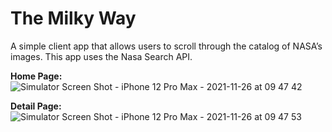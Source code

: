 # The Milky Way
A simple client app that allows users to scroll through the catalog of NASA’s images. This app uses the Nasa Search API.

**Home Page:**
![Simulator Screen Shot - iPhone 12 Pro Max - 2021-11-26 at 09 47 42](https://user-images.githubusercontent.com/41815081/143546282-5fa44de8-39f2-475e-945d-6f8a5eb6318b.png)

**Detail Page:**
![Simulator Screen Shot - iPhone 12 Pro Max - 2021-11-26 at 09 47 53](https://user-images.githubusercontent.com/41815081/143546295-3c5b60da-1f1b-4458-a6a2-ebf4da39f77e.png)
